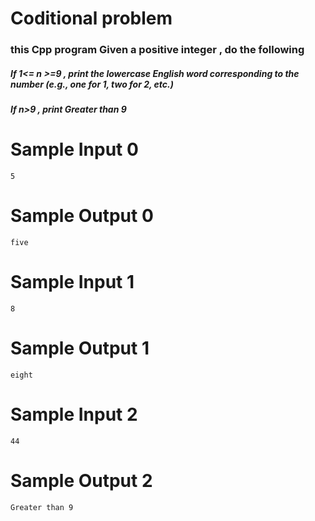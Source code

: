 # Coditional problem

### this Cpp program Given a positive integer , do the following

##### If 1<= n >=9 , print the lowercase English word corresponding to the number (e.g., one for 1, two for 2, etc.)

##### If n>9 , print Greater than 9

# Sample Input 0

    5

# Sample Output 0

    five

# Sample Input 1

    8

# Sample Output 1

    eight

# Sample Input 2

    44

# Sample Output 2

    Greater than 9
